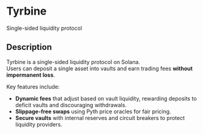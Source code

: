 # Tyrbine
Single-sided liquidity protocol

## Description

Tyrbine is a single-sided liquidity protocol on Solana.  
Users can deposit a single asset into vaults and earn trading fees **without impermanent loss**.  

Key features include:  
- **Dynamic fees** that adjust based on vault liquidity, rewarding deposits to deficit vaults and discouraging withdrawals.  
- **Slippage-free swaps** using Pyth price oracles for fair pricing.  
- **Secure vaults** with internal reserves and circuit breakers to protect liquidity providers. 
